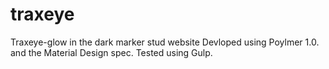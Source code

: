 # traxeye
Traxeye-glow in the dark marker stud website
Devloped using Poylmer 1.0. and the Material Design spec.
Tested using Gulp.

